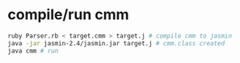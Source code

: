 # compile/run cmm
```sh
ruby Parser.rb < target.cmm > target.j # compile cmm to jasmin
java -jar jasmin-2.4/jasmin.jar target.j # cmm.class created
java cmm # run
```
